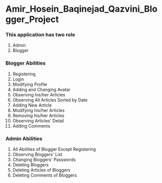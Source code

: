 # Amir_Hosein_Baqinejad_Qazvini_Blogger_Project
### This application has two role

1. Admin
2. Blogger

### Blogger Abilities

1. Registering
2. Login
3. Modifying Profile
4. Adding and Changing Avatar
5. Observing his/her Articles
6. Observing All Articles Sorted by Date
7. Adding New Article
8. Modifying his/her Articles
9. Removing his/her Articles
10. Observing Articles' Detail
11. Adding Comments

### Admin Abilities

1. All Abilities of Blogger Except Registering
2. Observing Bloggers' List
3. Changing Bloggers' Passwords
4. Deleting Bloggers
5. Deleting Articles of Bloggers
6. Deleting Comments of Bloggers